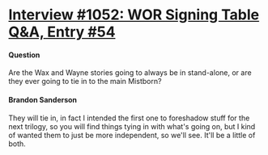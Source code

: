 # [Interview #1052: WOR Signing Table Q&A, Entry #54](https://www.theoryland.com/intvmain.php?i=1052#54)

#### Question

Are the Wax and Wayne stories going to always be in stand-alone, or are they ever going to tie in to the main Mistborn?

#### Brandon Sanderson

They will tie in, in fact I intended the first one to foreshadow stuff for the next trilogy, so you will find things tying in with what's going on, but I kind of wanted them to just be more independent, so we'll see. It'll be a little of both.

